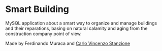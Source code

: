 # Smart Building

MySQL application about a smart way to organize and manage buildings and their reparations, basing on natural calamity and aging from the construction company point of view.

Made by Ferdinando Muraca and [Carlo Vincenzo Stanzione]([https://github.com/purnasth](https://github.com/VinStan1))
